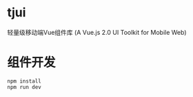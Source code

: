 # tjui
轻量级移动端Vue组件库 (A Vue.js 2.0 UI Toolkit for Mobile Web) 

# 组件开发
```
npm install
npm run dev 
```